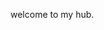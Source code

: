 
welcome to my hub.
<!---
vvkumar0/vvkumar0 is a ✨ special ✨ repository because its `README.md` (this file) appears on your GitHub profile.
You can click the Preview link to take a look at your changes.
--->
